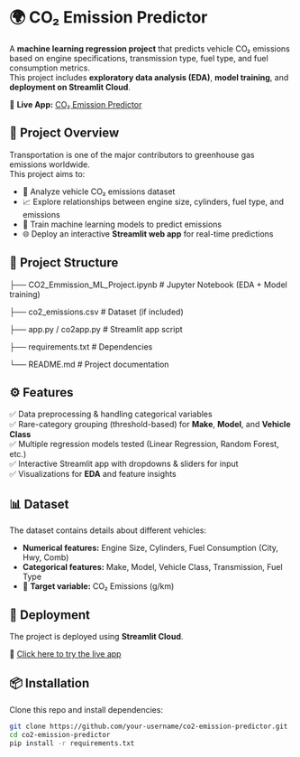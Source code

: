 # 🌍 CO₂ Emission Predictor
A **machine learning regression project** that predicts vehicle CO₂ emissions based on engine specifications, transmission type, fuel type, and fuel consumption metrics.  
This project includes **exploratory data analysis (EDA)**, **model training**, and **deployment on Streamlit Cloud**.

🔗 **Live App:** [CO₂ Emission Predictor](https://co2-emission-predictor-qqnxndpkyfdcfp3pya64so.streamlit.app/)


## 📌 Project Overview
Transportation is one of the major contributors to greenhouse gas emissions worldwide.  
This project aims to:
- 🔎 Analyze vehicle CO₂ emissions dataset  
- 📈 Explore relationships between engine size, cylinders, fuel type, and emissions  
- 🤖 Train machine learning models to predict emissions  
- 🌐 Deploy an interactive **Streamlit web app** for real-time predictions
  

## 📂 Project Structure
├── CO2_Emmission_ML_Project.ipynb # Jupyter Notebook (EDA + Model training)

├── co2_emissions.csv # Dataset (if included)

├── app.py / co2app.py # Streamlit app script

├── requirements.txt # Dependencies

└── README.md # Project documentation


## ⚙️ Features
  ✅ Data preprocessing & handling categorical variables  
  ✅ Rare-category grouping (threshold-based) for **Make**, **Model**, and **Vehicle Class**  
  ✅ Multiple regression models tested (Linear Regression, Random Forest, etc.)  
  ✅ Interactive Streamlit app with dropdowns & sliders for input  
  ✅ Visualizations for **EDA** and feature insights  


## 📊 Dataset
The dataset contains details about different vehicles:
- **Numerical features:** Engine Size, Cylinders, Fuel Consumption (City, Hwy, Comb)  
- **Categorical features:** Make, Model, Vehicle Class, Transmission, Fuel Type  
- 🎯 **Target variable:** CO₂ Emissions (g/km)  

## 🚀 Deployment
The project is deployed using **Streamlit Cloud**.  

🔗 [Click here to try the live app](https://co2-emission-predictor-qqnxndpkyfdcfp3pya64so.streamlit.app/)


## 📦 Installation
Clone this repo and install dependencies:

```bash
git clone https://github.com/your-username/co2-emission-predictor.git
cd co2-emission-predictor
pip install -r requirements.txt


